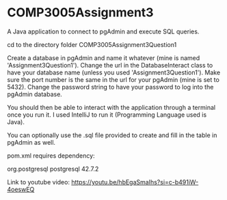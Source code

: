 # COMP3005Assignment3
A Java application to connect to pgAdmin and execute SQL queries.

cd to the directory folder COMP3005Assignment3Question1

Create a database in pgAdmin and name it whatever (mine is named 'Assignment3Question1').
Change the url in the DatabaseInteract class to have your database name (unless you used 'Assignment3Question1').
Make sure the port number is the same in the url for your pgAdmin (mine is set to 5432).
Change the password string to have your password to log into the pgAdmin database.

You should then be able to interact with the application through a terminal once you run it.
I used IntelliJ to run it (Programming Language used is Java).

You can optionally use the .sql file provided to create and fill in the table in pgAdmin as well.

pom.xml requires dependency:

<dependency>
            <groupId>org.postgresql</groupId>
            <artifactId>postgresql</artifactId>
            <version>42.7.2</version>
</dependency>


Link to youtube video: https://youtu.be/hbEgaSmaIhs?si=c-b491iW-4oeswEQ
